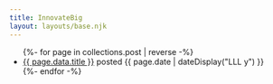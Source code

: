 ```yaml
---
title: InnovateBig
layout: layouts/base.njk
---
```

<ul class="listing">
{%- for page in collections.post | reverse -%}
  <li>
    <a href="{{ page.url }}">{{ page.data.title }}</a> 
    <time datetime="{{ page.date }}">posted {{ page.date | dateDisplay("LLL y") }}</time>
  </li>
{%- endfor -%}
</ul>
